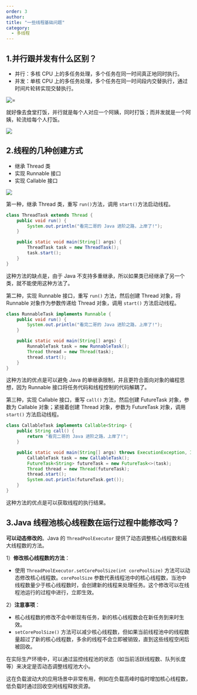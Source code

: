 ```yaml
---
order: 3
author: 
title: "一些线程基础问题"
category:
  - 多线程
---
```


## 1.并行跟并发有什么区别？

- 并行：多核 CPU 上的多任务处理，多个任务在同一时间真正地同时执行。
- 并发：单核 CPU 上的多任务处理，多个任务在同一时间段内交替执行，通过时间片轮转实现交替执行。

![=](https://qtp-1324720525.cos.ap-shanghai.myqcloud.com/blog/image-20250210131333976.png)

就好像去食堂打饭，并行就是每个人对应一个阿姨，同时打饭；而并发就是一个阿姨，轮流给每个人打饭。

![](https://qtp-1324720525.cos.ap-shanghai.myqcloud.com/blog/image-20250210131422577.png)

## 2.线程的几种创建方式

- 继承 Thread 类
- 实现 Runnable 接口
- 实现 Callable 接口

![](https://qtp-1324720525.cos.ap-shanghai.myqcloud.com/blog/javathread-20240407172652.png)

第一种，继承 Thread 类，重写 `run()`方法，调用 `start()`方法启动线程。

```java
class ThreadTask extends Thread {
    public void run() {
        System.out.println("看完二哥的 Java 进阶之路，上岸了!");
    }

    public static void main(String[] args) {
        ThreadTask task = new ThreadTask();
        task.start();
    }
}
```

这种方法的缺点是，由于 Java 不支持多重继承，所以如果类已经继承了另一个类，就不能使用这种方法了。

第二种，实现 Runnable 接口，重写 `run()` 方法，然后创建 Thread 对象，将 Runnable 对象作为参数传递给 Thread 对象，调用 `start()` 方法启动线程。

```java
class RunnableTask implements Runnable {
    public void run() {
        System.out.println("看完二哥的 Java 进阶之路，上岸了!");
    } 

    public static void main(String[] args) {
        RunnableTask task = new RunnableTask();
        Thread thread = new Thread(task);
        thread.start();
    }
}
```

这种方法的优点是可以避免 Java 的单继承限制，并且更符合面向对象的编程思想，因为 Runnable 接口将任务代码和线程控制的代码解耦了。

第三种，实现 Callable 接口，重写 `call()` 方法，然后创建 FutureTask 对象，参数为 Callable 对象；紧接着创建 Thread 对象，参数为 FutureTask 对象，调用 `start()` 方法启动线程。

```java
class CallableTask implements Callable<String> {
    public String call() {
        return "看完二哥的 Java 进阶之路，上岸了!";
    }

    public static void main(String[] args) throws ExecutionException, InterruptedException {
        CallableTask task = new CallableTask();
        FutureTask<String> futureTask = new FutureTask<>(task);
        Thread thread = new Thread(futureTask);
        thread.start();
        System.out.println(futureTask.get());
    }
}
```

这种方法的优点是可以获取线程的执行结果。

## 3.Java 线程池核心线程数在运行过程中能修改吗？

**可以动态修改的**。Java 的 `ThreadPoolExecutor` 提供了动态调整核心线程数和最大线程数的方法。

1）**修改核心线程数的方法**：

- 使用 `ThreadPoolExecutor.setCorePoolSize(int corePoolSize)` 方法可以动态修改核心线程数。`corePoolSize` 参数代表线程池中的核心线程数，当池中线程数量少于核心线程数时，会创建新的线程来处理任务。这个修改可以在线程池运行的过程中进行，立即生效。

2）**注意事项**：

- 核心线程数的修改不会中断现有任务，新的核心线程数会在新任务到来时生效。
- `setCorePoolSize()` 方法可以减少核心线程数，但如果当前线程池中的线程数量超过了新的核心线程数，多余的线程不会立即被销毁，直到这些线程空闲后被回收。

在实际生产环境中，可以通过监控线程池的状态（如当前活跃线程数、队列长度等）来决定是否动态调整线程池大小。

这在负载波动大的应用场景中非常有用，例如在负载高峰时临时增加核心线程数，低负载时通过回收空闲线程释放资源。

